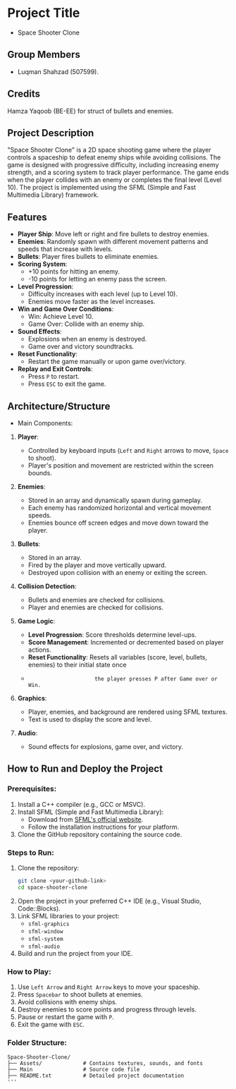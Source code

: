 # Project Title 
- Space Shooter Clone

## Group Members
- Luqman Shahzad (507599).

## Credits
 Hamza Yaqoob (BE-EE) for struct of bullets and enemies.

## Project Description
"Space Shooter Clone" is a 2D space shooting game where the player controls a spaceship to defeat enemy ships while avoiding collisions. The game is designed with progressive difficulty, including increasing enemy strength, and a scoring system to track player performance. The game ends when the player collides with an enemy or completes the final level (Level 10). The project is implemented using the SFML (Simple and Fast Multimedia Library) framework.

## Features
- **Player Ship**: Move left or right and fire bullets to destroy enemies.
- **Enemies**: Randomly spawn with different movement patterns and speeds that increase with levels.
- **Bullets**: Player fires bullets to eliminate enemies.
- **Scoring System**:
  - +10 points for hitting an enemy.
  - -10 points for letting an enemy pass the screen.
- **Level Progression**:
  - Difficulty increases with each level (up to Level 10).
  - Enemies move faster as the level increases.
- **Win and Game Over Conditions**:
  - Win: Achieve Level 10.
  - Game Over: Collide with an enemy ship.
- **Sound Effects**:
  - Explosions when an enemy is destroyed.
  - Game over and victory soundtracks.
- **Reset Functionality**:
  - Restart the game manually or upon game over/victory.
- **Replay and Exit Controls**:
  - Press `P` to restart.
  - Press `ESC` to exit the game.

## Architecture/Structure

- Main Components:
1. **Player**:
   - Controlled by keyboard inputs (`Left` and `Right` arrows to move, `Space` to shoot).
   - Player's position and movement are restricted within the screen bounds.

2. **Enemies**:
   - Stored in an array and dynamically spawn during gameplay.
   - Each enemy has randomized horizontal and vertical movement speeds.
   - Enemies bounce off screen edges and move down toward the player.

3. **Bullets**:
   - Stored in an array.
   - Fired by the player and move vertically upward.
   - Destroyed upon collision with an enemy or exiting the screen.

4. **Collision Detection**:
   - Bullets and enemies are checked for collisions.
   - Player and enemies are checked for collisions.

5. **Game Logic**:
   - **Level Progression**: Score thresholds determine level-ups.
   - **Score Management**: Incremented or decremented based on player actions.
   - **Reset Functionality**: Resets all variables (score, level, bullets, enemies) to their initial state once       
   -                          the player presses P after Game over or Win. 
6. **Graphics**:
   - Player, enemies, and background are rendered using SFML textures.
   - Text is used to display the score and level.

7. **Audio**:
   - Sound effects for explosions, game over, and victory.

## How to Run and Deploy the Project

### Prerequisites:
1. Install a C++ compiler (e.g., GCC or MSVC).
2. Install SFML (Simple and Fast Multimedia Library):
   - Download from [SFML's official website](https://www.sfml-dev.org/).
   - Follow the installation instructions for your platform.
3. Clone the GitHub repository containing the source code.

### Steps to Run:
1. Clone the repository:
   ```bash
   git clone <your-github-link>
   cd space-shooter-clone
   ```
2. Open the project in your preferred C++ IDE (e.g., Visual Studio, Code::Blocks).
3. Link SFML libraries to your project:
   - `sfml-graphics`
   - `sfml-window`
   - `sfml-system`
   - `sfml-audio`
4. Build and run the project from your IDE.

### How to Play:
1. Use `Left Arrow` and `Right Arrow` keys to move your spaceship.
2. Press `Spacebar` to shoot bullets at enemies.
3. Avoid collisions with enemy ships.
4. Destroy enemies to score points and progress through levels.
5. Pause or restart the game with `P`.
6. Exit the game with `ESC`.

### Folder Structure:
```
Space-Shooter-Clone/
├── Assets/             # Contains textures, sounds, and fonts
├── Main                # Source code file
├── README.txt          # Detailed project documentation
'''
